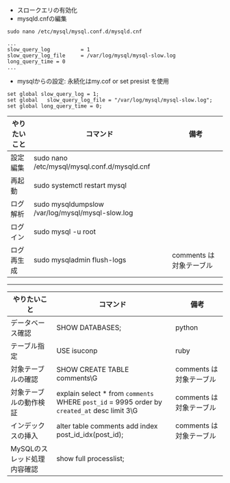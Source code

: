 - スロークエリの有効化
 - mysqld.cnfの編集
  ```
  sudo nano /etc/mysql/mysql.conf.d/mysqld.cnf

  ...
  slow_query_log          = 1
  slow_query_log_file     = /var/log/mysql/mysql-slow.log
  long_query_time = 0
  ...
  ```
 - mysqlからの設定: 永続化はmy.cof or set presist を使用
  ```
  set global slow_query_log = 1;
  set global   slow_query_log_file = "/var/log/mysql/mysql-slow.log";
  set global long_query_time = 0;
  ```

|  やりたいこと  |     コマンド      | 備考 |
| --- | ----------- | ------- |
| 設定編集    | sudo nano /etc/mysql/mysql.conf.d/mysqld.cnf |       |
| 再起動    | sudo systemctl restart mysql |       |
|  ログ解析   | sudo mysqldumpslow /var/log/mysql/mysql-slow.log |       |
| ログイン    | sudo mysql -u root |      |
| ログ再生成 | sudo mysqladmin flush-logs |  comments は対象テーブル |

---
|  やりたいこと  |     コマンド      | 備考 |
| --- | ----------- | ------- |
| データベース確認    | SHOW DATABASES; |   python |
| テーブル指定    | USE isuconp |     ruby |
| 対象テーブルの確認 | SHOW CREATE TABLE comments\G |  comments は対象テーブル |
| 対象テーブルの動作検証 | explain select * from `comments` WHERE `post_id` = 9995 order by `created_at` desc limit 3\G |  comments は対象テーブル |
| インデックスの挿入 | alter table comments add index post_id_idx(post_id); |  comments は対象テーブル |
| MySQLのスレッド処理内容確認 | show full processlist; |  |
